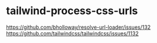 # tailwind-process-css-urls

https://github.com/bholloway/resolve-url-loader/issues/132
https://github.com/tailwindcss/tailwindcss/issues/1132
